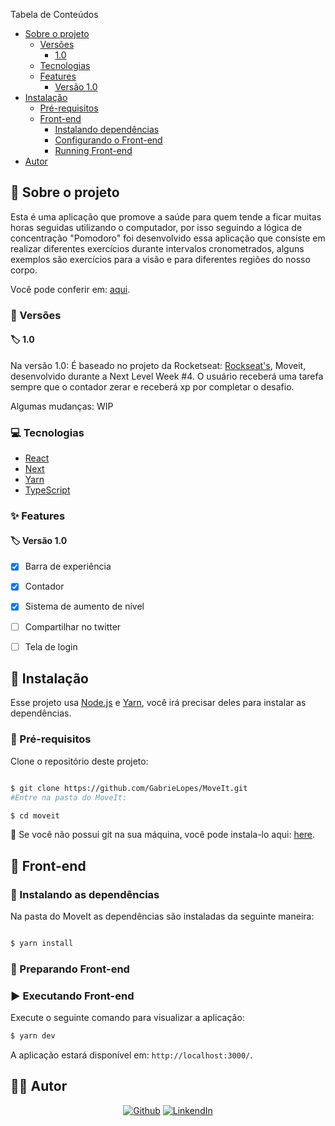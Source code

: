 <!-- TABELA DE CONTEUDOS -->
Tabela de Conteúdos
* [Sobre o projeto](#book-sobre-o-projeto)
  * [Versões](#bookmark-tabs-Versoes)
    * [1.0](#label-1.0)
  * [Tecnologias](#computer-tecnologias)
  * [Features](#sparkles-features)
    * [Versão 1.0](#label-versão-1.0)
* [Instalação](#bricks-instalação)
  * [Pré-requisitos](#construction-pré-requisitos)
  * [Front-end](#lipstick-front-end)
    * [Instalando dependências](#construction-Instalando-dependências)
    * [Configurando o Front-end](#wrench-Configurando-front-end)
    * [Running Front-end](#arrow_forward-Rodando-front-end)
* [Autor](#man_technologist-autor)

## :book: Sobre o projeto

Esta é uma aplicação que promove a saúde para quem tende a ficar muitas horas seguidas utilizando o computador, por isso seguindo a lógica de concentração "Pomodoro" foi desenvolvido essa aplicação que consiste em realizar diferentes exercícios durante intervalos cronometrados, alguns exemplos são exercícios para a visão e para diferentes regiões do nosso corpo.

Você pode conferir em: [aqui](https://move-it-bhi9nedzf-gabrielopes.vercel.app).

### :bookmark_tabs: Versões

#### :label: 1.0

Na versão 1.0: É baseado no projeto da Rocketseat: [Rockseat's](https://rocketseat.com.br), Moveit, desenvolvido durante a Next Level Week #4. 
O usuário receberá uma tarefa sempre que o contador zerar e receberá xp por completar o desafio. 

Algumas mudanças:
WIP

### :computer: Tecnologias


* [React](https://reactjs.org)
* [Next](https://nextjs.org)
* [Yarn](https://yarnpkg.com)
* [TypeScript](https://www.typescriptlang.org)

### :sparkles: Features

#### :label: Versão 1.0

  - [x] Barra de experiência
  - [x] Contador
  - [x] Sistema de aumento de nível
  - [ ] Compartilhar no twitter
  - [ ] Tela de login
  

## :bricks: Instalação

Esse projeto usa [Node.js](https://nodejs.org/en/) e [Yarn](https://yarnpkg.com), você irá precisar deles para instalar as dependências.

### :construction: Pré-requisitos

Clone o repositório deste projeto:
```bash

$ git clone https://github.com/GabrieLopes/MoveIt.git
#Entre na pasta do MoveIt:

$ cd moveit
```

🚨 Se você não possui git na sua máquina, você pode instala-lo aqui: [here](https://git-scm.com/downloads).

## :lipstick: Front-end

### :construction: Instalando as dependências

Na pasta do MoveIt as dependências são instaladas da seguinte maneira:

```bash

$ yarn install

```

### :wrench: Preparando Front-end



### :arrow_forward: Executando Front-end

Execute o seguinte comando para visualizar a aplicação:

```bash
$ yarn dev
```

A aplicação estará disponível em: `http://localhost:3000/`.


## :man_technologist: Autor
<p align="center">
  <a href="https://github.com/GabrieLopes"><img src="https://img.shields.io/badge/-Github-000?style=flat-square&logo=Github&logoColor=white&link=https://github.com/GabrieLopes" alt="Github" /></a>
  <a href="https://www.linkedin.com/in/gabriel-lopes-0b8549189/"><img src="https://img.shields.io/badge/-LinkedIn-blue?style=flat-square&logo=Linkedin&logoColor=white&link=https://www.linkedin.com/in/gabriel-lopes-0b8549189/" alt="LinkendIn" /></a>
</p>
